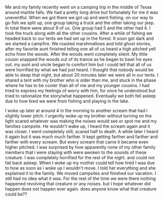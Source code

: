 Me and my family recently went on a camping trip in the middle of Texas around marble falls. We had a pretty long drive but fortunately for me it was uneventful. When we got there we got up and went fishing. on our way to go fish we split up, one group taking a truck and the other taking our jeep. In total there were about 9 of us. One group had 5 and the other had 4. I took the truck along with all the other cousins. After a while of fishing we headed back to our tents we had set up in the forest. It soon got dark and we started a campfire. We roasted marshmallows and told ghost stories, after my favorite aunt finished telling one all of us heard a high pitched yell echo from the woods. After the woods went completely silent. My little cousin snapped the woods out of its trance as he began to bawl his eyes out. my aunt and uncle began to comfort him but i could tell that all of us were horrified by what we had just heard. I thought that nobody would be able to sleep that night, but about 20 minutes later we were all in our tents. I shared a tent with my brother who is older than me, and stuck in the phase where he has to be cooler than all of me and my younger cousins. I had tried to express my feelings of worry with him, for once he understood but tried to rationalize the story/what happened. Eventually we both fell asleep due to how tired we were from fishing and playing in the lake.  
  
I woke up later at around 4 in the morning to another scream that had i slightly lower pitch. I urgently woke up my brother without turning on the light scared whatever was making the noises would see or spot me and my families campsite. He wouldn't wake up, I heard the scream again and it was closer. I went completely still, scared half to death. A while later I heard it again but it was much much farther. It kept getting farther and farther and farther with every scream. But every scream that came it became even higher pitched. I was surprised by how apparently none of my other family members that i were staying with were awoken to the sounds of these creature.  I was completely horrified for the rest of the night. and could not fall back asleep. When I woke up my mother could tell how tired I was due to how as soon as i woke up I wouldn't  move. I told her everything and she explained it to the family. We moved campsites and finished our vacation. I still had no idea what it was. For the rest of the time we were there nothing happened revolving that creature or any noises. but I hope whatever did happen does not happen ever again. does anyone know what that creature could be??
